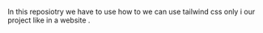 In this reposiotry we have to use how to we can use tailwind css only i our project like in a website .
